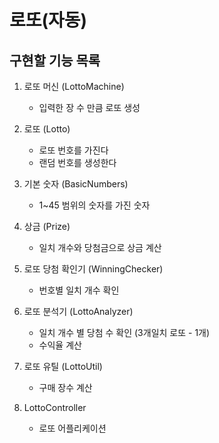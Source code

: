# 로또(자동)

## 구현할 기능 목록
1. 로또 머신 (LottoMachine)
    - 입력한 장 수 만큼 로또 생성 

2. 로또 (Lotto)
    - 로또 번호를 가진다
    - 랜덤 번호를 생성한다

3. 기본 숫자 (BasicNumbers)
    - 1~45 범위의 숫자를 가진 숫자 
                                                        
3. 상금 (Prize)
    - 일치 개수와 당첨금으로 상금 계산

4. 로또 당첨 확인기 (WinningChecker)
    - 번호별 일치 개수 확인
                                                    
5. 로또 분석기 (LottoAnalyzer)
    - 일치 개수 별 당첨 수 확인 (3개일치 로또 - 1개)
    - 수익율 계산 

5. 로또 유틸 (LottoUtil)
    - 구매 장수 계산

6. LottoController
    - 로또 어플리케이션

